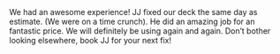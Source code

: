 ---
date: 2018-11-03T17:03:58.000Z
from: Melissa B.
body: >-
  We had an awesome experience! JJ fixed our deck the same day as estimate. (We were on a time crunch). He did an amazing job for an fantastic price. We will definitely be using again and again. Don’t bother looking elsewhere, book JJ for your next fix!
stars: 5
---